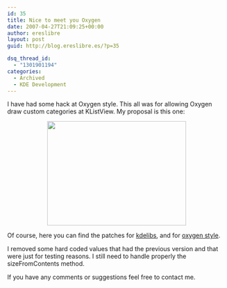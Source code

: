 ```yaml
---
id: 35
title: Nice to meet you Oxygen
date: 2007-04-27T21:09:25+00:00
author: ereslibre
layout: post
guid: http://blog.ereslibre.es/?p=35

dsq_thread_id:
  - "1301901194"
categories:
  - Archived
  - KDE Development
---
```

I have had some hack at Oxygen style. This all was for allowing Oxygen draw custom categories at KListView. My proposal is this one:

<p align="center">
  <a target="_blank" href="http://media.ereslibre.es/2007/04/klistview.png"><img border="0" width="320" src="http://media.ereslibre.es/2007/04/klistview.png" height="240" style="width: 320px; height: 240px" /></a>
</p>

Of course, here you can find the patches for <a target="_blank" href="http://media.ereslibre.es/2007/04/kdelibs1.diff">kdelibs</a>, and for <a target="_blank" href="http://media.ereslibre.es/2007/04/oxygen.diff">oxygen style</a>.

I removed some hard coded values that had the previous version and that were just for testing reasons. I still need to handle properly the sizeFromContents method.

If you have any comments or suggestions feel free to contact me.
